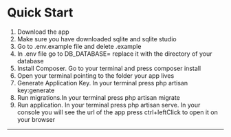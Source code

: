 <h1>Quick Start</h1>
<ol>
  <li>Download the app</li>
  <li>Make sure you have downloaded sqlite and sqlite studio</li>
  <li>Go to .env.example file and delete .example</li></li>
  <li>In .env file go to DB_DATABASE= replace it with the directory of your database</li>
  <li>Install Composer. Go to your terminal and press composer install</li>
  <li>Open your terminal pointing to the folder your app lives</li>
  <li>Generate Application Key. In your terminal press php artisan key:generate</li>
  <li>Run migrations.In your terminal press php artisan migrate</li>
  <li>Run application. In your terminal press php artisan serve. In your console you will see the url of the app press ctrl+leftClick to open it on your browser</li>
</ol>
<hr>
